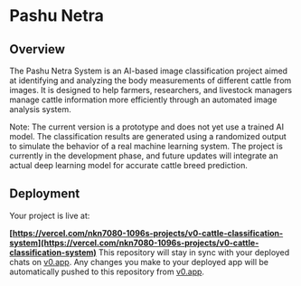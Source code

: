 # Pashu Netra

## Overview
The Pashu Netra System is an AI-based image classification project aimed at identifying and analyzing the body measurements of different cattle from images. It is designed to help farmers, researchers, and livestock managers manage cattle information more efficiently through an automated image analysis system.


Note: The current version is a prototype and does not yet use a trained AI model. The classification results are generated using a randomized output to simulate the behavior of a real machine learning system. The project is currently in the development phase, and future updates will integrate an actual deep learning model for accurate cattle breed prediction.


## Deployment

Your project is live at:

**[https://vercel.com/nkn7080-1096s-projects/v0-cattle-classification-system](https://vercel.com/nkn7080-1096s-projects/v0-cattle-classification-system)**
This repository will stay in sync with your deployed chats on [v0.app](https://v0.app).
Any changes you make to your deployed app will be automatically pushed to this repository from [v0.app](https://v0.app).
